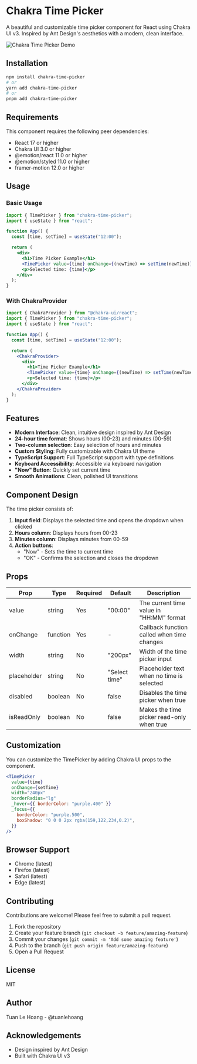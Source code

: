 # Chakra Time Picker

A beautiful and customizable time picker component for React using Chakra UI v3. Inspired by Ant Design's aesthetics with a modern, clean interface.

![Chakra Time Picker Demo](https://i.imgur.com/DI3yX6D.png)

## Installation

```bash
npm install chakra-time-picker
# or
yarn add chakra-time-picker
# or
pnpm add chakra-time-picker
```

## Requirements

This component requires the following peer dependencies:

- React 17 or higher
- Chakra UI 3.0 or higher
- @emotion/react 11.0 or higher
- @emotion/styled 11.0 or higher
- framer-motion 12.0 or higher

## Usage

### Basic Usage

```jsx
import { TimePicker } from "chakra-time-picker";
import { useState } from "react";

function App() {
  const [time, setTime] = useState("12:00");

  return (
    <div>
      <h1>Time Picker Example</h1>
      <TimePicker value={time} onChange={(newTime) => setTime(newTime)} />
      <p>Selected time: {time}</p>
    </div>
  );
}
```

### With ChakraProvider

```jsx
import { ChakraProvider } from "@chakra-ui/react";
import { TimePicker } from "chakra-time-picker";
import { useState } from "react";

function App() {
  const [time, setTime] = useState("12:00");

  return (
    <ChakraProvider>
      <div>
        <h1>Time Picker Example</h1>
        <TimePicker value={time} onChange={(newTime) => setTime(newTime)} />
        <p>Selected time: {time}</p>
      </div>
    </ChakraProvider>
  );
}
```

## Features

- **Modern Interface**: Clean, intuitive design inspired by Ant Design
- **24-hour time format**: Shows hours (00-23) and minutes (00-59)
- **Two-column selection**: Easy selection of hours and minutes
- **Custom Styling**: Fully customizable with Chakra UI theme
- **TypeScript Support**: Full TypeScript support with type definitions
- **Keyboard Accessibility**: Accessible via keyboard navigation
- **"Now" Button**: Quickly set current time
- **Smooth Animations**: Clean, polished UI transitions

## Component Design

The time picker consists of:

1. **Input field**: Displays the selected time and opens the dropdown when clicked
2. **Hours column**: Displays hours from 00-23
3. **Minutes column**: Displays minutes from 00-59
4. **Action buttons**:
   - "Now" - Sets the time to current time
   - "OK" - Confirms the selection and closes the dropdown

## Props

| Prop        | Type     | Required | Default       | Description                                |
| ----------- | -------- | -------- | ------------- | ------------------------------------------ |
| value       | string   | Yes      | "00:00"       | The current time value in "HH:MM" format   |
| onChange    | function | Yes      | -             | Callback function called when time changes |
| width       | string   | No       | "200px"       | Width of the time picker input             |
| placeholder | string   | No       | "Select time" | Placeholder text when no time is selected  |
| disabled    | boolean  | No       | false         | Disables the time picker when true         |
| isReadOnly  | boolean  | No       | false         | Makes the time picker read-only when true  |

## Customization

You can customize the TimePicker by adding Chakra UI props to the component.

```jsx
<TimePicker
  value={time}
  onChange={setTime}
  width="240px"
  borderRadius="lg"
  _hover={{ borderColor: "purple.400" }}
  _focus={{
    borderColor: "purple.500",
    boxShadow: "0 0 0 2px rgba(159,122,234,0.2)",
  }}
/>
```

## Browser Support

- Chrome (latest)
- Firefox (latest)
- Safari (latest)
- Edge (latest)

## Contributing

Contributions are welcome! Please feel free to submit a pull request.

1. Fork the repository
2. Create your feature branch (`git checkout -b feature/amazing-feature`)
3. Commit your changes (`git commit -m 'Add some amazing feature'`)
4. Push to the branch (`git push origin feature/amazing-feature`)
5. Open a Pull Request

## License

MIT

## Author

Tuan Le Hoang - @tuanlehoang

## Acknowledgements

- Design inspired by Ant Design
- Built with Chakra UI v3
